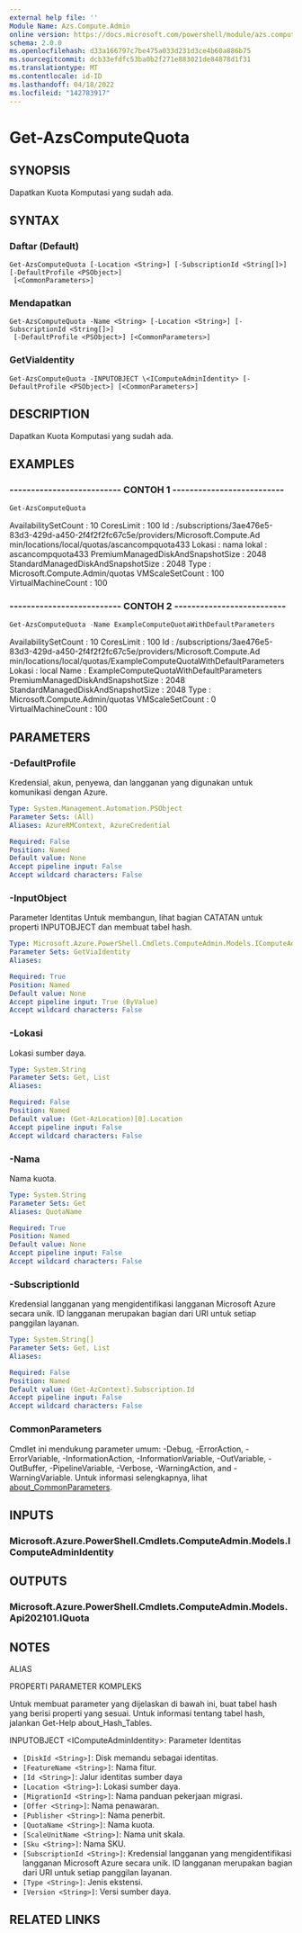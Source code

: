 ```yaml
---
external help file: ''
Module Name: Azs.Compute.Admin
online version: https://docs.microsoft.com/powershell/module/azs.compute.admin/get-azscomputequota
schema: 2.0.0
ms.openlocfilehash: d33a166797c7be475a033d231d3ce4b60a886b75
ms.sourcegitcommit: dcb33efdfc53ba0b2f271e883021de84878d1f31
ms.translationtype: MT
ms.contentlocale: id-ID
ms.lasthandoff: 04/18/2022
ms.locfileid: "142783917"
---
```

# Get-AzsComputeQuota

## SYNOPSIS
Dapatkan Kuota Komputasi yang sudah ada.

## SYNTAX

### Daftar (Default)
```
Get-AzsComputeQuota [-Location <String>] [-SubscriptionId <String[]>] [-DefaultProfile <PSObject>]
 [<CommonParameters>]
```

### Mendapatkan
```
Get-AzsComputeQuota -Name <String> [-Location <String>] [-SubscriptionId <String[]>]
 [-DefaultProfile <PSObject>] [<CommonParameters>]
```

### GetViaIdentity
```
Get-AzsComputeQuota -INPUTOBJECT \<IComputeAdminIdentity> [-DefaultProfile <PSObject>] [<CommonParameters>]
```

## DESCRIPTION
Dapatkan Kuota Komputasi yang sudah ada.

## EXAMPLES

### -------------------------- CONTOH 1 --------------------------
```powershell
Get-AzsComputeQuota
```

AvailabilitySetCount : 10 CoresLimit : 100 Id : /subscriptions/3ae476e5-83d3-429d-a450-2f4f2f2fc67c5e/providers/Microsoft.Compute.Ad min/locations/local/quotas/ascancompquota433 Lokasi : nama lokal : ascancompquota433 PremiumManagedDiskAndSnapshotSize : 2048 StandardManagedDiskAndSnapshotSize : 2048 Type : Microsoft.Compute.Admin/quotas  VMScaleSetCount : 100 VirtualMachineCount : 100

### -------------------------- CONTOH 2 --------------------------
```powershell
Get-AzsComputeQuota -Name ExampleComputeQuotaWithDefaultParameters
```

AvailabilitySetCount : 10 CoresLimit : 100 Id : /subscriptions/3ae476e5-83d3-429d-a450-2f4f2f2fc67c5e/providers/Microsoft.Compute.Ad min/locations/local/quotas/ExampleComputeQuotaWithDefaultParameters Lokasi : local Name : ExampleComputeQuotaWithDefaultParameters PremiumManagedDiskAndSnapshotSize : 2048 StandardManagedDiskAndSnapshotSize : 2048 Type                               : Microsoft.Compute.Admin/quotas VMScaleSetCount : 0 VirtualMachineCount : 100

## PARAMETERS

### -DefaultProfile
Kredensial, akun, penyewa, dan langganan yang digunakan untuk komunikasi dengan Azure.

```yaml
Type: System.Management.Automation.PSObject
Parameter Sets: (All)
Aliases: AzureRMContext, AzureCredential

Required: False
Position: Named
Default value: None
Accept pipeline input: False
Accept wildcard characters: False
```

### -InputObject
Parameter Identitas Untuk membangun, lihat bagian CATATAN untuk properti INPUTOBJECT dan membuat tabel hash.

```yaml
Type: Microsoft.Azure.PowerShell.Cmdlets.ComputeAdmin.Models.IComputeAdminIdentity
Parameter Sets: GetViaIdentity
Aliases:

Required: True
Position: Named
Default value: None
Accept pipeline input: True (ByValue)
Accept wildcard characters: False
```

### -Lokasi
Lokasi sumber daya.

```yaml
Type: System.String
Parameter Sets: Get, List
Aliases:

Required: False
Position: Named
Default value: (Get-AzLocation)[0].Location
Accept pipeline input: False
Accept wildcard characters: False
```

### -Nama
Nama kuota.

```yaml
Type: System.String
Parameter Sets: Get
Aliases: QuotaName

Required: True
Position: Named
Default value: None
Accept pipeline input: False
Accept wildcard characters: False
```

### -SubscriptionId
Kredensial langganan yang mengidentifikasi langganan Microsoft Azure secara unik.
ID langganan merupakan bagian dari URI untuk setiap panggilan layanan.

```yaml
Type: System.String[]
Parameter Sets: Get, List
Aliases:

Required: False
Position: Named
Default value: (Get-AzContext).Subscription.Id
Accept pipeline input: False
Accept wildcard characters: False
```

### CommonParameters
Cmdlet ini mendukung parameter umum: -Debug, -ErrorAction, -ErrorVariable, -InformationAction, -InformationVariable, -OutVariable, -OutBuffer, -PipelineVariable, -Verbose, -WarningAction, and -WarningVariable. Untuk informasi selengkapnya, lihat [about_CommonParameters](http://go.microsoft.com/fwlink/?LinkID=113216).

## INPUTS

### Microsoft.Azure.PowerShell.Cmdlets.ComputeAdmin.Models.IComputeAdminIdentity

## OUTPUTS

### Microsoft.Azure.PowerShell.Cmdlets.ComputeAdmin.Models.Api202101.IQuota

## NOTES

ALIAS

PROPERTI PARAMETER KOMPLEKS

Untuk membuat parameter yang dijelaskan di bawah ini, buat tabel hash yang berisi properti yang sesuai. Untuk informasi tentang tabel hash, jalankan Get-Help about_Hash_Tables.


INPUTOBJECT \<IComputeAdminIdentity>: Parameter Identitas
  - `[DiskId <String>]`: Disk memandu sebagai identitas.
  - `[FeatureName <String>]`: Nama fitur.
  - `[Id <String>]`: Jalur identitas sumber daya
  - `[Location <String>]`: Lokasi sumber daya.
  - `[MigrationId <String>]`: Nama panduan pekerjaan migrasi.
  - `[Offer <String>]`: Nama penawaran.
  - `[Publisher <String>]`: Nama penerbit.
  - `[QuotaName <String>]`: Nama kuota.
  - `[ScaleUnitName <String>]`: Nama unit skala.
  - `[Sku <String>]`: Nama SKU.
  - `[SubscriptionId <String>]`: Kredensial langganan yang mengidentifikasi langganan Microsoft Azure secara unik. ID langganan merupakan bagian dari URI untuk setiap panggilan layanan.
  - `[Type <String>]`: Jenis ekstensi.
  - `[Version <String>]`: Versi sumber daya.

## RELATED LINKS

